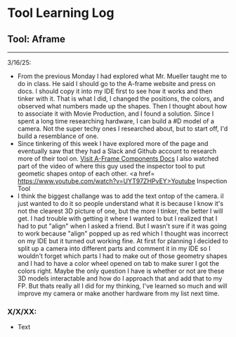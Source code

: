 # Tool Learning Log

## Tool: Aframe

---

3/16/25:
* From the previous Monday I had explored what Mr. Mueller taught me to do in class. He said I should go to the A-frame website and press on docs. I should copy it into my IDE first to see how it works and then tinker with it. That is what I did, I changed the positions, the colors, and observed what numbers made up the shapes. Then I thought about how to associate it with Movie Production, and I found a solution. Since I spent a long time researching hardware, I can build a #D model of a camera. Not the super techy ones I researched about, but to start off, I'd build a resemblance of one.
* Since tinkering of this week I have explored more of the page and eventually saw that they had a Slack and Github account to research more of their tool on. <a href="https://github.com/aframevr/aframe/tree/master/docs/components" target="_blank">Visit A-Frame Components Docs</a> I also watched part of the video of where this guy used the inspector tool to put geometic shapes ontop of each other. <a href= https://www.youtube.com/watch?v=UYT97ZHPvEY>Youtube Inspection Tool</a>
* I think the biggest challange was to add the text ontop of the camera. iI just wanted to do it so people understand what it is because I know it's not the clearest 3D picture of one, but the more I tinker, the better I will get. I had trouble with getting it where I wanted to but I realized that I had to put "align" when I asked a friend. But I wasn't sure if it was going to work because "align" popped up as red which I thought was incorrect on my IDE but it turned out working fine. At first for planning I decided to split up a camera into different parts and comment it in my IDE so I wouldn't forget which parts I had to make out of those geometry shapes and I had to have a color wheel opened on tab to make surer I got the colors right. Maybe the only question I have is whether or not are these 3D models interactable and how do I approach that and add that to my FP. But thats really all I did for my thinking, I've learned so much and will improve my camera or make another hardware from my list next time.








### X/X/XX:
* Text


<!--
* Links you used today (websites, videos, etc)
* Things you tried, progress you made, etc
* Challenges, a-ha moments, etc
* Questions you still have
* What you're going to try next
-->

